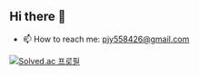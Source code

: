 ## Hi there 👋
- 📫 How to reach me: pjy558426@gmail.com

[![Solved.ac
프로필](http://mazassumnida.wtf/api/generate_badge?boj=mdl1220)](https://solved.ac/mdl1220)

<!--
**reumypark/reumypark** is a ✨ _special_ ✨ repository because its `README.md` (this file) appears on your GitHub profile.

Here are some ideas to get you started:

- 🔭 I’m currently working on ...
- 🌱 I’m currently learning ...
- 👯 I’m looking to collaborate on ...
- 🤔 I’m looking for help with ...
- 💬 Ask me about ...
- 📫 How to reach me: pjy558426@gmail.com
- 😄 Pronouns: ...
- ⚡ Fun fact: ...
-->
